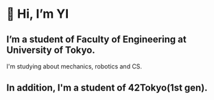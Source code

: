 # 👋 Hi, I’m YI
## I’m a student of Faculty of Engineering at University of Tokyo.  
I'm studying about mechanics, robotics and CS.

## In addition, I'm a student of 42Tokyo(1st gen).


<!---
YJI5212/YJI5212 is a ✨ special ✨ repository because its `README.md` (this file) appears on your GitHub profile.
You can click the Preview link to take a look at your changes.
--->

